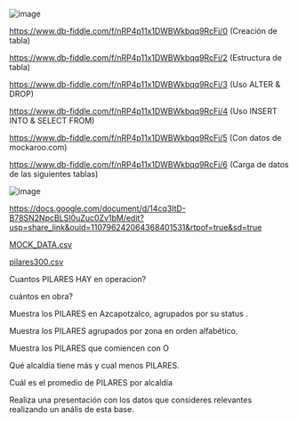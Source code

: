 ![image](https://user-images.githubusercontent.com/91554777/235196884-6cfb1909-3699-4c0f-ad0f-09ff27471105.png)

https://www.db-fiddle.com/f/nRP4p11x1DWBWkbqq9RcFi/0 (Creación de tabla)

https://www.db-fiddle.com/f/nRP4p11x1DWBWkbqq9RcFi/2 (Estructura de tabla)

https://www.db-fiddle.com/f/nRP4p11x1DWBWkbqq9RcFi/3 (Uso ALTER & DROP)

https://www.db-fiddle.com/f/nRP4p11x1DWBWkbqq9RcFi/4 (Uso INSERT INTO & SELECT FROM)

https://www.db-fiddle.com/f/nRP4p11x1DWBWkbqq9RcFi/5 (Con datos de mockaroo.com) 

https://www.db-fiddle.com/f/nRP4p11x1DWBWkbqq9RcFi/6 (Carga de datos de las siguientes tablas)


![image](https://user-images.githubusercontent.com/91554777/235502032-0d8f2296-5816-422b-93b5-be9def027bad.png)


https://docs.google.com/document/d/14cq3ItD-B78SN2NpcBLSI0uZuc0Zv1bM/edit?usp=share_link&ouid=110796242064368401531&rtpof=true&sd=true


[MOCK_DATA.csv](https://github.com/escuelaDeCodigoMargaritaMaza/Base_de_Datos/files/11403101/MOCK_DATA.csv)

[pilares300.csv](https://github.com/escuelaDeCodigoMargaritaMaza/Base_de_Datos/files/11403113/pilares300.csv)

Cuantos PILARES HAY en operacion?

cuántos en obra?

Muestra los PILARES en Azcapotzalco, agrupados por su status .

Muestra los PILARES agrupados por zona en orden alfabético.

Muestra los PILARES que comiencen con O

Qué alcaldía tiene más y cual menos PILARES.

Cuál es el promedio de PILARES por alcaldía

Realiza una presentación con los datos que consideres relevantes realizando un anális de esta base.



